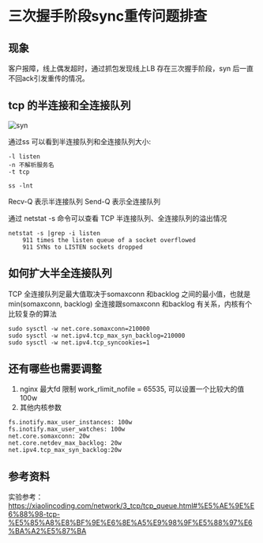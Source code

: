 # 三次握手阶段sync重传问题排查
## 现象
客户报障，线上偶发超时，通过抓包发现线上LB 存在三次握手阶段，syn 后一直不回ack引发重传的情况。

## tcp 的半连接和全连接队列
![syn](https://github.com/user-attachments/assets/96209a74-b369-45e7-8586-cfe0db77b9ad)

通过ss 可以看到半连接队列和全连接队列大小:
```
-l listen
-n 不解析服务名
-t tcp

ss -lnt
```
Recv-Q 表示半连接队列
Send-Q 表示全连接队列

通过 netstat -s 命令可以查看 TCP 半连接队列、全连接队列的溢出情况
```
netstat -s |grep -i listen
    911 times the listen queue of a socket overflowed
    911 SYNs to LISTEN sockets dropped
```

## 如何扩大半全连接队列
TCP 全连接队列足最大值取决于somaxconn 和backlog 之间的最小值，也就是min(somaxconn, backlog)
全连接跟somaxconn 和backlog 有关系，内核有个比较复杂的算法

```
sudo sysctl -w net.core.somaxconn=210000
sudo sysctl -w net.ipv4.tcp_max_syn_backlog=210000
sudo sysctl -w net.ipv4.tcp_syncookies=1
```

## 还有哪些也需要调整
1. nginx 最大fd 限制 work_rlimit_nofile = 65535, 可以设置一个比较大的值100w
2. 其他内核参数
 ```
 fs.inotify.max_user_instances: 100w
 fs.inotify.max_user_watches: 100w
 net.core.somaxconn: 20w
 net.core.netdev_max_backlog: 20w
 net.ipv4.tcp_max_syn_backlog:20w

 ```

## 参考资料

实验参考：https://xiaolincoding.com/network/3_tcp/tcp_queue.html#%E5%AE%9E%E6%88%98-tcp-%E5%85%A8%E8%BF%9E%E6%8E%A5%E9%98%9F%E5%88%97%E6%BA%A2%E5%87%BA
